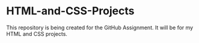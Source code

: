 # HTML-and-CSS-Projects
This repository is being created for the GitHub Assignment. It will be for my HTML and CSS projects.
